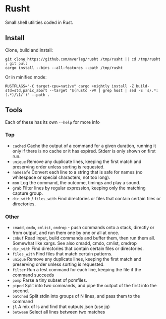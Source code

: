 
# Rusht

Small shell utilities coded in Rust.

## Install

Clone, build and install:

    git clone https://github.com/mverleg/rusht /tmp/rusht || cd /tmp/rusht ; git pull
    cargo install --bins --all-features --path /tmp/rusht

Or in minified mode:

	RUSTFLAGS="-C target-cpu=native" cargo +nightly install -Z build-std=std,panic_abort --target "$(rustc -vV | grep host | sed -E 's/.*: (.*)/\1/')" --path .

## Tools

Each of these has its own `--help` for more info

### Top

* `cached`    Cache the output of a command for a given duration, running it only if there is no cache or it has expired. Stderr is only shown on first run.
* `unique`    Remove any duplicate lines, keeping the first match and preserving order unless sorting is requested.
* `namesafe`  Convert each line to a string that is safe for names (no whitespace or special characters, not too long).
* `mon`       Log the command, the outcome, timings and play a sound.
* `grab`      Filter lines by regular expression, keeping only the matching capture group.
* `dir_with` / `files_with`  Find directories or files that contain certain files or directories.

### Other

* `cmadd`, `cmdo`, `cmlist`, `cmdrop` - push commands onto a stack, directly or from output, and run them one by one or all at once.
* `cmbuf`       Read input, build commands and buffer them, then run them all. Somewhat like xargs. See also cmadd, cmdo, cmlist, cmdrop
* `dir_with`    Find directories that contain certain files or directories.
* `files_with`  Find files that match certain patterns.
* `unique`      Remove any duplicate lines, keeping the first match and preserving order unless sorting is requested.
* `filter`      Run a test command for each line, keeping the file if the command succeeds
* `pomp`        Parse a tiny subset of pomfiles.
* `piped`       Split into two commands, and pipe the output of the first into the second.
* `batched`     Split stdin into groups of N lines, and pass them to the command
* `jl`          A mix of ls and find that outputs json (use jq)
* `between`     Select all lines between two matches

